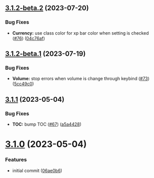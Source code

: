 ## [3.1.2-beta.2](https://github.com/Kozoaku/XIV_Databar/compare/v3.1.2-beta.1...v3.1.2-beta.2) (2023-07-20)


### Bug Fixes

* **Currency:** use class color for xp bar color when setting is checked ([#76](https://github.com/Kozoaku/XIV_Databar/issues/76)) ([04c76af](https://github.com/Kozoaku/XIV_Databar/commit/04c76af5322e2f6e95b5a2845a11228759b96253))

## [3.1.2-beta.1](https://github.com/Kozoaku/XIV_Databar/compare/v3.1.1...v3.1.2-beta.1) (2023-07-19)


### Bug Fixes

* **Volume:** stop errors when volume is change through keybind ([#73](https://github.com/Kozoaku/XIV_Databar/issues/73)) ([5cc49c0](https://github.com/Kozoaku/XIV_Databar/commit/5cc49c0359f366b6f4c6aeaad8074daf90861962))

## [3.1.1](https://github.com/Kozoaku/XIV_Databar/compare/v3.1.0...v3.1.1) (2023-05-04)


### Bug Fixes

* **TOC:** bump TOC ([#67](https://github.com/Kozoaku/XIV_Databar/issues/67)) ([a5a4428](https://github.com/Kozoaku/XIV_Databar/commit/a5a44281a7365893eb8985a4e5a655cdb09e3705))

# [3.1.0](https://github.com/Kozoaku/XIV_Databar/compare/v3.0.28...v3.1.0) (2023-05-04)


### Features

* initial commit ([06ae0b6](https://github.com/Kozoaku/XIV_Databar/commit/06ae0b6eb8901c0a1fd3ca4e71a46518136eaf15))
